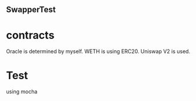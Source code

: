 ## SwapperTest
# contracts
Oracle is determined by myself.
WETH is using ERC20.
Uniswap V2 is used.

# Test
using mocha
